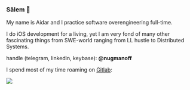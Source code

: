 ### Sälem 👋

My name is Aidar and I practice software overengineering full-time.

I do iOS development for a living, yet I am very fond of many other fascinating things from SWE-world ranging from LL hustle to Distributed Systems.

handle (telegram, linkedin, keybase): **@nugmanoff**

I spend most of my time roaming on [Gitlab](https://gitlab.com/nugmanoff):

<img src="http://git-calendar.fromsi.net/gitlab/nugmanoff">
